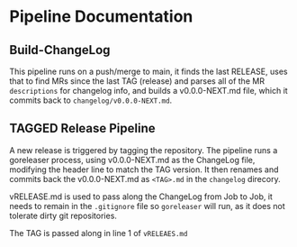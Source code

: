 # Pipeline Documentation

## Build-ChangeLog

This pipeline runs on a push/merge to main, it finds the last RELEASE, uses that to find MRs since the last TAG (release) and parses all of the MR `descriptions` for changelog info, and builds a v0.0.0-NEXT.md file, which it commits back to `changelog/v0.0.0-NEXT.md`.

## TAGGED Release Pipeline

A new release is triggered by tagging the repository.  The pipeline runs a goreleaser process, using v0.0.0-NEXT.md as the ChangeLog file, modifying the header line to match the TAG version.  It then renames and commits back the v0.0.0-NEXT.md as `<TAG>.md` in the `changelog` direcory.

vRELEASE.md is used to pass along the ChangeLog from Job to Job, it needs to remain in the `.gitignore` file so `goreleaser` will run, as it does not tolerate dirty git repositories.

The TAG is passed along in line 1 of `vRELEAES.md`


